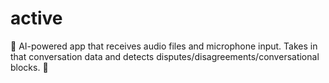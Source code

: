 # active
:construction:
AI-powered app that receives audio files and microphone input. Takes in that conversation data and detects disputes/disagreements/conversational blocks.
:construction:
